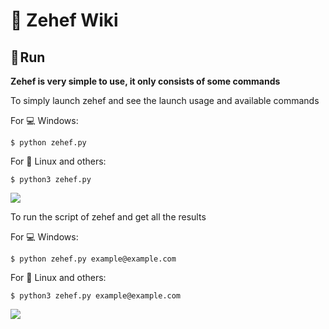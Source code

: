 # 📖 Zehef Wiki  

## 🏃 Run

**Zehef is very simple to use, it only consists of some commands**

To simply launch zehef and see the launch usage and available commands

For 💻 Windows:
```
$ python zehef.py
```
For 🐧 Linux and others:
```
$ python3 zehef.py
```
![](https://github.com/N0rz3/Zehef/assets/123885505/34bb1e40-49cd-483e-a2c5-fa810b88ea17)



To run the script of zehef and get all the results

For 💻 Windows:
```
$ python zehef.py example@example.com
```
For 🐧 Linux and others:
```
$ python3 zehef.py example@example.com
```
![](https://github.com/N0rz3/Zehef/assets/123885505/b1db3364-67cc-4825-af37-dc984eec2c80)
